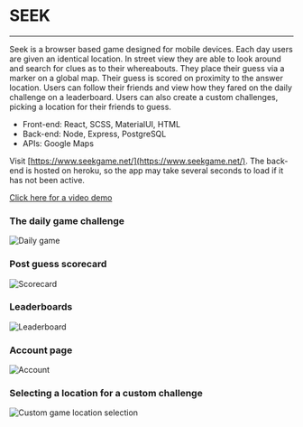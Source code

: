 # SEEK

---

Seek is a browser based game designed for mobile devices. Each day users are given an identical location. In street view they are able to look around and search for clues as to their whereabouts. They place their guess via a marker on a global map. Their guess is scored on proximity to the answer location. Users can follow their friends and view how they fared on the daily challenge on a leaderboard. Users can also create a custom challenges, picking a location for their friends to guess.

 * Front-end: React, SCSS, MaterialUI, HTML
 * Back-end: Node, Express, PostgreSQL
 * APIs: Google Maps

Visit [https://www.seekgame.net/](https://www.seekgame.net/). The back-end is hosted on heroku, so the app may take several seconds to load if it has not been active.

[Click here for a video demo](https://youtu.be/JxEkY1mD_Nc)

### The daily game challenge
![Daily game](https://github.com/Ryan-Williams-Dev/seek/blob/master/docs/img/Daily-game.png?raw=true)
### Post guess scorecard
![Scorecard](https://github.com/Ryan-Williams-Dev/seek/blob/master/docs/img/score.png?raw=true)
### Leaderboards
![Leaderboard](https://github.com/Ryan-Williams-Dev/seek/blob/master/docs/img/Leaderbaord.png?raw=true)
### Account page
![Account](https://github.com/Ryan-Williams-Dev/seek/blob/master/docs/img/account.png?raw=true)
### Selecting a location for a custom challenge
![Custom game location selection](https://github.com/Ryan-Williams-Dev/seek/blob/master/docs/img/custom-game.png?raw=true)